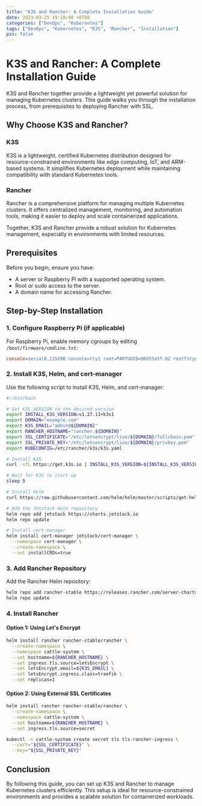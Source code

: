 ```yaml
---
title: "K3S and Rancher: A Complete Installation Guide"
date: 2023-03-25 19:10:00 +0700
categories: ["DevOps", "Kubernetes"]
tags: ["DevOps", "Kubernetes", "K3S", "Rancher", "Installation"]
pin: false
---
```


# K3S and Rancher: A Complete Installation Guide

K3S and Rancher together provide a lightweight yet powerful solution for managing Kubernetes clusters. This guide walks you through the installation process, from prerequisites to deploying Rancher with SSL.

## Why Choose K3S and Rancher?

### K3S

K3S is a lightweight, certified Kubernetes distribution designed for resource-constrained environments like edge computing, IoT, and ARM-based systems. It simplifies Kubernetes deployment while maintaining compatibility with standard Kubernetes tools.

### Rancher

Rancher is a comprehensive platform for managing multiple Kubernetes clusters. It offers centralized management, monitoring, and automation tools, making it easier to deploy and scale containerized applications.

Together, K3S and Rancher provide a robust solution for Kubernetes management, especially in environments with limited resources.

## Prerequisites

Before you begin, ensure you have:

- A server or Raspberry Pi with a supported operating system.
- Root or sudo access to the server.
- A domain name for accessing Rancher.

## Step-by-Step Installation

### 1. Configure Raspberry Pi (if applicable)

For Raspberry Pi, enable memory cgroups by editing `/boot/firmware/cmdline.txt`:

```ini
console=serial0,115200 console=tty1 root=PARTUUID=96955a5f-02 rootfstype=ext4 fsck.repair=yes rootwait quiet splash plymouth.ignore-serial-consoles cfg80211.ieee80211_regdom=VN cgroup_memory=1 cgroup_enable=memory
```

### 2. Install K3S, Helm, and cert-manager

Use the following script to install K3S, Helm, and cert-manager:

```bash
#!/bin/bash

# Set K3S_VERSION to the desired version
export INSTALL_K3S_VERSION=v1.27.11+k3s1
export DOMAIN="example.com"
export K3S_EMAIL="admin@${DOMAIN}"
export RANCHER_HOSTNAME="rancher.${DOMAIN}"
export SSL_CERTIFICATE="/etc/letsencrypt/live/${DOMAIN}/fullchain.pem"
export SSL_PRIVATE_KEY="/etc/letsencrypt/live/${DOMAIN}/privkey.pem"
export KUBECONFIG=/etc/rancher/k3s/k3s.yaml

# Install K3S
curl -sfL https://get.k3s.io | INSTALL_K3S_VERSION=${INSTALL_K3S_VERSION} sh -

# Wait for K3S to start up
sleep 5

# Install Helm
curl https://raw.githubusercontent.com/helm/helm/master/scripts/get-helm-3 | bash

# Add the Jetstack Helm repository
helm repo add jetstack https://charts.jetstack.io
helm repo update

# Install cert-manager
helm install cert-manager jetstack/cert-manager \
  --namespace cert-manager \
  --create-namespace \
  --set installCRDs=true
```

### 3. Add Rancher Repository

Add the Rancher Helm repository:

```bash
helm repo add rancher-stable https://releases.rancher.com/server-charts/stable
helm repo update
```

### 4. Install Rancher

#### Option 1: Using Let's Encrypt

```bash
helm install rancher rancher-stable/rancher \
  --create-namespace \
  --namespace cattle-system \
  --set hostname=${RANCHER_HOSTNAME} \
  --set ingress.tls.source=letsEncrypt \
  --set letsEncrypt.email=${K3S_EMAIL} \
  --set letsEncrypt.ingress.class=traefik \
  --set replicas=1
```

#### Option 2: Using External SSL Certificates

```bash
helm install rancher rancher-stable/rancher \
  --create-namespace \
  --namespace cattle-system \
  --set hostname=${RANCHER_HOSTNAME} \
  --set ingress.tls.source=secret

kubectl -n cattle-system create secret tls tls-rancher-ingress \
  --cert="${SSL_CERTIFICATE}" \
  --key="${SSL_PRIVATE_KEY}"
```

## Conclusion

By following this guide, you can set up K3S and Rancher to manage Kubernetes clusters efficiently. This setup is ideal for resource-constrained environments and provides a scalable solution for containerized workloads.

